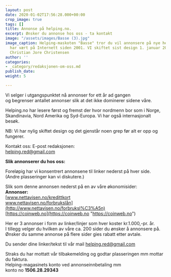 ```yaml
---
layout: post
date: 2020-01-02T17:56:28.000+00:00
crop_image: true
tags: []
title: Annonse på helping.no.
excerpt: Ønsker du annonse hos oss - ta kontakt
image: "/assets/images/Basse (3).jpg"
image_caption: Helping-maskoten "Basse" tror du vil annonsere på nye helping.no. Nettstedet
  har vært på Internett siden 2001. VI skiftet sist design 1. januar 2020. Foto Jens
  Christian Jore Christensen
author: ''
categories:
- _category/redaksjonen-om-oss.md
publish_date: 
weight: 5

---
```

Vi selger i utgangspunktet nå annonser for ett år ad gangen  
og begrenser antallet annonser slik at det ikke dominerer sidene våre.

Helping.no har lesere først og fremst der hvor nordmenn bor som i Norge, Skandinavia, Nord Amerika og Syd-Europa. Vi har også internasjonalt besøk.

NB: Vi har nylig skiftet design og det gjenstår noen grep før alt er opp og fungerer.

Kontakt oss: E-post redaksjonen:  
[helping.red@gmail.com](mailto:helping.red@gmail.com)

**Slik annonserer du hos oss:**

Foreløpig har vi konsentrert annonsene til linker nederst på hver side.   
(Andre plasseringer kan vi diskutere.)  
  
Slik som denne annonsen nederst på en av våre økonomisider:  
**Annonser:**  
[www.nettavisen.no/kredittkort  
www.nettavisen.no/forbrukslån](http://www.nettavisen.no/forbruksl%C3%A5n)  
[https://coinweb.no](https://coinweb.no "https://coinweb.no")

Her er 3 annonser i form av linker/linjer som hver koster kr.1.000,-pr. år.   
I tillegg velger du hvilken av våre ca. 200 sider du ønsker å annonsere på. Ønsker du samme annonse på flere sider gies rabatt etter avtale.

Du sender dine linker/tekst til vår mail [helping.red@gmail.com](mailto:helping.red@gmail.com)

Straks du har mottatt vår tilbakemelding og godtar plasseringen mm mottar du  faktura.  
Helping-magasinets konto ved annonseinnbetaling mm   
konto no **1506.28.29343**